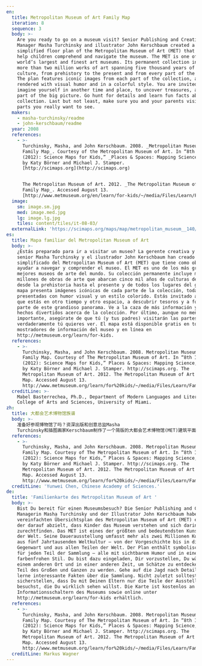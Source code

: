 ```yaml
---
en:
  title: Metropolitan Museum of Art Family Map
  iteration: 8
  sequence: 3
  body: >-
    Are you ready to go on a museum visit? Senior Publishing and Creative
    Manager Masha Turchinsky and illustrator John Kerschbaum created a
    simplified floor plan of the Metropolitan Museum of Art (MET) that aims to
    help children comprehend and navigate the museum. The MET is one of the
    world’s largest and finest art museums. Its permanent collection includes
    more than two million works of art spanning five thousand years of world
    culture, from prehistory to the present and from every part of the globe.
    The plan features iconic images from each part of the collection, all
    rendered with visual humor and in a colorful style. You are invited to
    imagine yourself in another time and place, to uncover treasures, and to be
    part of the big picture. Go hunt for details and learn fun facts about the
    collection. Last but not least, make sure you and your parents visit the
    parts you really want to see.
  makers:
    - masha-turchinsky/readme
    - john-kerschbaum/readme
  year: 2008
  references:
    - >-
      Turchinsky, Masha, and John Kerschbaum. 2008. _Metropolitan Museum of Art
      Family Map_. Courtesy of the Metropolitan Museum of Art. In “8th Iteration
      (2012): Science Maps for Kids,” _Places & Spaces: Mapping Science_, edited
      by Katy Börner and Michael J. Stamper.
      [http://scimaps.org](http://scimaps.org)


      The Metropolitan Museum of Art. 2012. _The Metropolitan Museum of Art
      Family Map_. Accessed August 13.
      [http://www.metmuseum.org/en/learn/for-kids/~/media/Files/Learn/Family%20Map%20and%20Guides/11\_FamilyMap.ashx](http://www.metmuseum.org/en/learn/for-kids/~/media/Files/Learn/Family%20Map%20and%20Guides/11_FamilyMap.ashx)
  image:
    sm: image.sm.jpg
    med: image.med.jpg
    lg: image.lg.jpg
    tiles: content/tiles/it-08-03/
  externalLink: 'https://scimaps.org/maps/map/metropolitan_museum__140/detail'
es:
  title: Mapa familiar del Metropolitan Museum of Art
  body: >-
    ¿Estás preparado para ir a visitar un museo? La gerente creativa y editora
    senior Masha Turchinsky y el ilustrador John Kerschbaum han creado un plano
    simplificado del Metropolitan Museum of Art (MET) que tiene como objetivo
    ayudar a navegar y comprender el museo. El MET es uno de los más grandes y
    mejores museos de arte del mundo. Su colección permanente incluye más de dos
    millones de obras de arte que abarcan cinco mil años de culturas del mundo,
    desde la prehistoria hasta el presente y de todos los lugares del globo. El
    mapa presenta imágenes icónicas de cada parte de la colección, todas
    presentadas con humor visual y un estilo colorido. Estás invitado a imaginar
    que estás en otro tiempo y otro espacio, a descubrir tesoros y a formar
    parte de este grandioso panorama. Ve a la caza de más información y aprende
    hechos divertidos acerca de la colección. Por último, aunque no menos
    importante, asegúrate de que tú (y tus padres) visitarán las partes que
    verdaderamente tú quieres ver. El mapa está disponible gratis en todos los
    mostradores de información del museo y en línea en
    http://metmuseum.org/learn/for-kids.
  references:
    - >-
      Turchinsky, Masha, and John Kerschbaum. 2008. Metropolitan Museum of Art
      Family Map. Courtesy of The Metropolitan Museum of Art. In “8th Iteration
      (2012): Science Maps for Kids,” Places & Spaces: Mapping Science, edited
      by Katy Börner and Michael J. Stamper. http://scimaps.org. The
      Metropolitan Museum of Art. 2012. The Metropolitan Museum of Art Family
      Map. Accessed August 13.
      http://www.metmuseum.org/learn/for%20kids/~/media/Files/Learn/Family%20Map%20and%20Guides/11\_FamilyMap.ashx.
  creditLine: >-
    Mabel Basterrechea, Ph.D., Department of Modern Languages and Literatures,
    College of Arts and Sciences, University of Miami.
zh:
  title: 大都会艺术博物馆族谱
  body: >-
    准备好参观博物馆了吗？资深出版和创意总监Masha
    Turchinsky和插图画家Kerschbaum制作了一个简版的大都会艺术博物馆(MET)建筑平面图，旨在帮助孩子理解和参观博物馆。MET是世界上最大和最好的艺术博物馆之一。它常年的馆藏包括超过两百万件跨越五千年的世界文化艺术品，从史前到现在并来自全球各个地方。此平面图展示了馆藏中每个部分的标志性图片，都运用了视觉幽默和色彩风格。参观者被邀请去想象自己在另一个时空挖掘宝藏，成为大背景下的一部分。去发掘细节和学习馆藏中有趣的历史。最后，确保你和父母参观那些你们真正感兴趣的部分。该地图可在博物馆信息台和网上免费访问：http://metmuseum.org/learn/for-kids.
  references:
    - >-
      Turchinsky, Masha, and John Kerschbaum. 2008. Metropolitan Museum of Art
      Family Map. Courtesy of The Metropolitan Museum of Art. In “8th Iteration
      (2012): Science Maps for Kids,” Places & Spaces: Mapping Science, edited
      by Katy Börner and Michael J. Stamper. http://scimaps.org. The
      Metropolitan Museum of Art. 2012. The Metropolitan Museum of Art Family
      Map. Accessed August 13.
      http://www.metmuseum.org/learn/for%20kids/~/media/Files/Learn/Family%20Map%20and%20Guides/11\_FamilyMap.ashx.
  creditLine: 'Yunwei Chen, Chinese Academy of Sciences.'
de:
  title: 'Familienkarte des Metropolitan Museum of Art '
  body: >-
    Bist Du bereit für einen Museumsbesuch? Die Senior Publishing and Creative
    Managerin Masha Turchinsky und der Illustrator John Kerschbaum haben einen
    vereinfachten Übersichtsplan des Metropolitan Museum of Art (MET) erstellt,
    der darauf abzielt, dass Kinder das Museum verstehen und sich darin
    zurechtfinden. Das MET ist eines der größten und bedeutendsten Kunstmuseen
    der Welt. Seine Dauerausstellung umfasst mehr als zwei Millionen Kunstwerke
    aus fünf Jahrtausenden Weltkultur – von der Vorgeschichte bis in die
    Gegenwart und aus allen Teilen der Welt. Der Plan enthält symbolische Bilder
    für jeden Teil der Sammlung – alle mit sichtbarem Humor und in einem
    farbenfrohen Stil. Du bist dazu eingeladen, Dir vorzustellen, Du wärst an
    einem anderen Ort und in einer anderen Zeit, um Schätze zu entdecken und
    Teil des Großen und Ganzen zu werden. Gehe auf die Jagd nach Details und
    lerne interessante Fakten über die Sammlung. Nicht zuletzt solltest Du
    sicherstellen, dass Du mit Deinen Eltern nur die Teile der Ausstellung
    besuchst, die Du wirklich sehen willst. Die Karte ist kostenlos an allen
    Informationsschaltern des Museums sowie online unter
    http://metmuseum.org/learn/for-kids erhältlich.
  references:
    - >-
      Turchinsky, Masha, and John Kerschbaum. 2008. Metropolitan Museum of Art
      Family Map. Courtesy of The Metropolitan Museum of Art. In “8th Iteration
      (2012): Science Maps for Kids,” Places & Spaces: Mapping Science, edited
      by Katy Börner and Michael J. Stamper. http://scimaps.org. The
      Metropolitan Museum of Art. 2012. The Metropolitan Museum of Art Family
      Map. Accessed August 13.
      http://www.metmuseum.org/learn/for%20kids/~/media/Files/Learn/Family%20Map%20and%20Guides/11\_FamilyMap.ashx.
  creditLine: Markus Wagner
---
```

